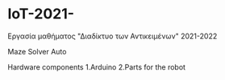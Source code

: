 # IoT-2021-
Εργασία μαθήματος "Διαδίκτυο των Αντικειμένων" 2021-2022

Maze Solver Auto

Hardware components
1.Arduino
2.Parts for the robot
